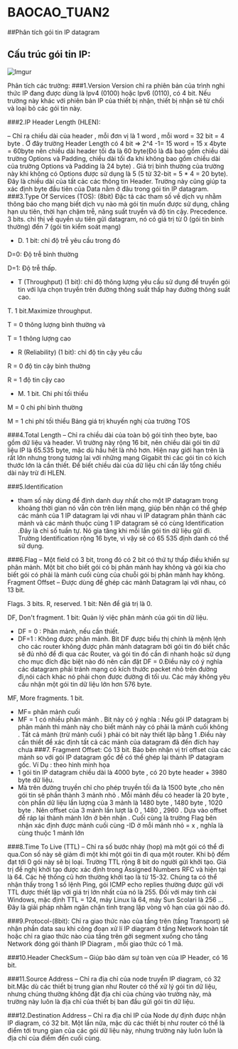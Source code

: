 # BAOCAO_TUAN2
##Phân tích gói tin IP datagram
## Cấu trúc gói tin IP:
![Imgur](http://i.imgur.com/EQF7SUJ.jpg)

Phân tích các trường:
###1.Version
Version chỉ ra phiên bản của trình nghi thức IP đang được dùng là Ipv4 (0100) hoặc Ipv6 (0110), có 4 bit. Nếu trường này khác với phiên bản IP của thiết bị nhận, thiết bị nhận sẽ từ chối và loại bỏ các gói tin này.

###2.IP Header Length (HLEN):

– Chỉ ra chiều dài của header , mỗi đơn vị là 1 word , mỗi word = 32 bit = 4 byte . Ở đây trường Header Length có 4 bit => 2^4 -1= 15 word = 15 x 4byte = 60byte nên chiều dài header tối đa là 60 byte(Đó là đã bao gồm chiều dài trường Options và Padding, chiều dài tối đa khi không bao gồm chiều dài của trường Options và Padding là 24 byte) . Giá trị bình thường của trường này khi không có Options được sử dụng là 5 (5 từ 32-bit = 5 * 4 = 20 byte). Đây là chiều dài của tất cảc các thông tin Header. Trường này cũng giúp ta xác định byte đầu tiên của Data nằm ở đâu trong gói tin IP datagram.
###3.Type Of Services (TOS): (8bit)
Đặc tả các tham số về dịch vụ nhằm thông báo cho mạng biết dịch vụ nào mà gói tin muốn được sử dụng, chẳng hạn ưu tiên, thời hạn chậm trễ, năng suất truyền và độ tin cậy.
Precedence. 3 bits. chỉ thị về quyền ưu tiên gửi datagram, nó có giá trị từ 0 (gói tin bình thường) đến 7 (gói tin kiểm soát mạng)

- D. 1 bit: chỉ độ trễ yêu cầu trong đó

D=0: Độ trễ bình thường

D=1: Độ trễ thấp.

- T (Throughput) (1 bit): chỉ độ thông lượng yêu cầu sử dụng để truyền gói tin với lựa chọn truyền trên đường thông suất thấp hay đường thông suất cao.

T. 1 bit.Maximize throughput.

T = 0 thông lượng bình thường và

T = 1 thông lượng cao

- R (Reliability) (1 bit): chỉ độ tin cậy yêu cầu

R = 0 độ tin cậy bình thường

R = 1 độ tin cậy cao

- M. 1 bit. Chi phí tối thiểu

M = 0 chi phí bình thường

M = 1 chi phí tối thiểu
Bảng giá trị khuyến nghị của trường TOS
 
###4.Total Length
– Chỉ ra chiều dài của toàn bộ gói tính theo byte, bao gồm dữ liệu và header. Vì trường này rộng 16 bit, nên chiều dài gói tin dữ liệu IP là 65.535 byte, mặc dù hầu hết là nhỏ hơn. Hiện nay giới hạn trên là rất lớn nhưng trong tương lai với những mạng Gigabit thì các gói tin có kích thước lớn là cần thiết. Để biết chiều dài của dữ liệu chỉ cần lấy tổng chiều dài này trừ đi HLEN.

###5.Identification
- tham số này dùng để định danh duy nhất cho một IP datagram trong khoảng thời gian nó vẫn còn trên liên mạng, giúp bên nhận có thể ghép các mảnh của 1 IP datagram lại với nhau vì IP datagram phân thành các mảnh và các mảnh thuộc cùng 1 IP datagram sẽ có cùng Identification .Đây là chỉ số tuần tự. Nó gia tăng khi mỗi lần gói tin dữ liệu gửi đi. Trường Identification rộng 16 byte, vì vậy sẽ có 65 535 định danh có thể sử dụng.

###6.Flag 
– Một field có 3 bit, trong đó có 2 bit có thứ tự thấp điều khiển sự phân mảnh. Một bit cho biết gói có bị phân mảnh hay không và gói kia cho biết gói có phải là mảnh cuối cùng của chuỗi gói bị phân mảnh hay không.
Fragment Offset – Được dùng để ghép các mảnh Datagram lại với nhau, có 13 bit.

Flags. 3 bits.
R, reserved. 1 bit: Nên để giá trị là 0.

DF, Don't fragment. 1 bit: Quản lý việc phân mảnh của gói tin dữ liệu.
- DF = 0 : Phân mảnh, nếu cần thiết.
- DF=1 : Không được phân mảnh.
Bit DF được biểu thị chính là mệnh lệnh cho các router không được phân mảnh datagram bởi gói tin đó biết chắc sẽ đủ nhỏ để đi qua các Router, và gói tin đó cần đi nhanh hoặc sử dụng cho mục đích đặc biệt nào đó nên cần đặt DF = 0.Điều này có ý nghĩa các datagram phải tránh mạng có kích thước packet nhỏ trên đường đi,nói cách khác nó phải chọn được đường đi tối ưu. Các máy không yêu cầu nhận một gói tin dữ liệu lớn hơn 576 byte.

MF, More fragments. 1 bit.
- MF= phân mảnh cuối 
- MF = 1 có nhiều phân mảnh .
Bit này có ý nghĩa : Nếu gói IP datagram bị phân mảnh thì mảnh này cho biết mảnh này có phải là mảnh cuối không . Tất cả mảnh (trừ mảnh cuối ) phải có bit này thiết lập bằng 1 .Điều này cần thiết để xác định tất cả các mảnh của datagram đã đến đích hay chưa 
###7. Fragment Offset: 
Có 13 bit. Báo bên nhận vị trí offset của các mảnh so với gói IP datagram gốc để có thể ghép lại thành IP datagram gốc.
Ví Dụ : theo hình minh họa
- 1 gói tin IP datagram chiều dài là 4000 byte , có 20 byte header + 3980 byte dữ liệu.
- Mà trên đường truyền chỉ cho phép truyền tối đa là 1500 byte ,cho nên gói tin sẽ phần thành 3 mảnh nhỏ . Mỗi mảnh đều có header là 20 byte , còn phần dữ liệu lần lượng của 3 mảnh là 1480 byte , 1480 byte , 1020 byte . Nên offset của 3 mảnh lần lượt là 0 , 1480 , 2960 . Dựa vào offset để ráp lại thành mảnh lớn ở bên nhận . Cuối cùng là trường Flag bên nhận xác định được mảnh cuối cùng
-ID ở mỗi mảnh nhỏ = x , nghĩa là cùng thuộc 1 mảnh lớn 

###8.Time To Live (TTL) 
– Chỉ ra số bước nhảy (hop) mà một gói có thể đi qua.Con số này sẽ giảm đi một khi một gói tin đi qua một router. Khi bộ đếm đạt tới 0 gói này sẽ bị loại. Trường TTL rộng 8 bit do người gửi khởi tạo. Giá trị đề nghị khởi tạo được xác định trong Assigned Numbers RFC và hiện tại là 64. Các hệ thống cũ hơn thường khởi tạo là từ 15-32. Chúng ta có thể nhận thấy trong 1 số lệnh Ping, gói ICMP echo replies thường được gửi với TTL được thiết lập với giá trị lớn nhất của nó là 255. Đối với máy tính cài Windows, mặc định TTL = 124, máy Linux là 64, máy Sun Scolari là 256 ... Đây là giải pháp nhằm ngăn chặn tình trạng lặp vòng vô hạn của gói nào đó.

###9.Protocol-(8bit):
Chỉ ra giao thức nào của tầng trên (tầng Transport) sẽ nhận phần data sau khi công đoạn xử lí IP diagram ở tầng Network hoàn tất hoặc chỉ ra giao thức nào của tầng trên gởi segment xuống cho tầng Network đóng gói thành IP Diagram , mỗi giao thức có 1 mã.

###10.Header CheckSum 
– Giúp bảo dảm sự toàn vẹn của IP Header, có 16 bit.

###11.Source Address
– Chỉ ra địa chỉ của node truyền IP diagram, có 32 bit.Mặc dù các thiết bị trung gian như Router có thể xử lý gói tin dữ liệu, nhưng chúng thường không đặt địa chỉ của chúng vào trường này, mà trường này luôn là địa chỉ của thiết bị ban đầu gửi gói tin dữ liệu.

###12.Destination Address 
– Chỉ ra địa chỉ IP của Node dự định được nhận IP diagram, có 32 bit. Một lần nữa, mặc dù các thiết bị như router có thể là điểm tới trung gian của các gói dữ liệu này, nhưng trường này luôn luôn là địa chỉ của điểm đến cuối cùng.
